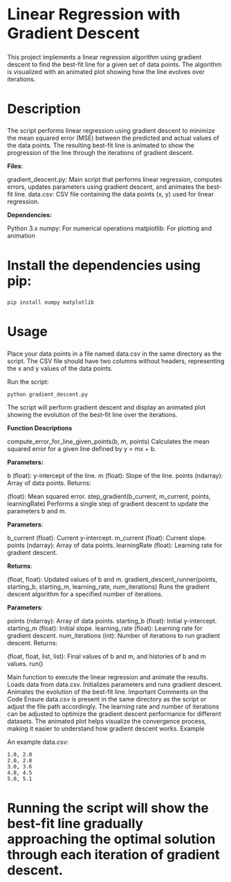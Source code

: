 <h1 style="font-size: 36px;">Linear Regression with Gradient Descent</h1>

This project implements a linear regression algorithm using gradient descent to find the best-fit line for a given set of data points. The algorithm is visualized with an animated plot showing how the line evolves over iterations.

<h2 style="font-size: 30px;">Description</h2>

The script performs linear regression using gradient descent to minimize the mean squared error (MSE) between the predicted and actual values of the data points. The resulting best-fit line is animated to show the progression of the line through the iterations of gradient descent.


**Files**:

gradient_descent.py: Main script that performs linear regression, computes errors, updates parameters using gradient descent, and animates the best-fit line.
data.csv: CSV file containing the data points (x, y) used for linear regression.

**Dependencies:**

Python 3.x
numpy: For numerical operations
matplotlib: For plotting and animation

<h2 style="font-size: 30px;">Install the dependencies using pip:</h2>

```pip install numpy matplotlib```

<h2 style="font-size: 30px;">Usage</h2>

Place your data points in a file named data.csv in the same directory as the script. The CSV file should have two columns without headers, representing the x and y values of the data points.

Run the script:

```python gradient_descent.py```

The script will perform gradient descent and display an animated plot showing the evolution of the best-fit line over the iterations.

**Function Descriptions**

compute_error_for_line_given_points(b, m, points)
Calculates the mean squared error for a given line defined by y = mx + b.

**Parameters:**

b (float): y-intercept of the line.
m (float): Slope of the line.
points (ndarray): Array of data points.
Returns:

(float): Mean squared error.
step_gradient(b_current, m_current, points, learningRate)
Performs a single step of gradient descent to update the parameters b and m.

**Parameters**:

b_current (float): Current y-intercept.
m_current (float): Current slope.
points (ndarray): Array of data points.
learningRate (float): Learning rate for gradient descent.

**Returns**:

(float, float): Updated values of b and m.
gradient_descent_runner(points, starting_b, starting_m, learning_rate, num_iterations)
Runs the gradient descent algorithm for a specified number of iterations.

**Parameters**:

points (ndarray): Array of data points.
starting_b (float): Initial y-intercept.
starting_m (float): Initial slope.
learning_rate (float): Learning rate for gradient descent.
num_iterations (int): Number of iterations to run gradient descent.
Returns:

(float, float, list, list): Final values of b and m, and histories of b and m values.
run()

Main function to execute the linear regression and animate the results.
Loads data from data.csv.
Initializes parameters and runs gradient descent.
Animates the evolution of the best-fit line.
Important Comments on the Code
Ensure data.csv is present in the same directory as the script or adjust the file path accordingly.
The learning rate and number of iterations can be adjusted to optimize the gradient descent performance for different datasets.
The animated plot helps visualize the convergence process, making it easier to understand how gradient descent works.
Example

An example data.csv:


```
1.0, 2.0
2.0, 2.8
3.0, 3.6
4.0, 4.5
5.0, 5.1

```

<h2 style="font-size: 30px;">Running the script will show the best-fit line gradually approaching the optimal solution through each iteration of gradient descent.</h2>
